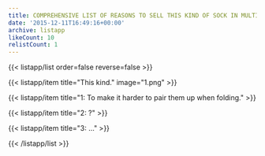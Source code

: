 ```yaml
---
title: COMPREHENSIVE LIST OF REASONS TO SELL THIS KIND OF SOCK IN MULTIPLE COLORS
date: '2015-12-11T16:49:16+00:00'
archive: listapp
likeCount: 10
relistCount: 1
---
```


<!--more-->

{{< listapp/list order=false reverse=false >}}

   {{< listapp/item title="This kind."
      image="1.png" >}}

   {{< listapp/item title="1: To make it harder to pair them up when folding." >}}

   {{< listapp/item title="2: ?" >}}

   {{< listapp/item title="3: ..." >}}

{{< /listapp/list >}}
